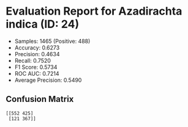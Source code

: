 # Evaluation Report for Azadirachta indica (ID: 24)
- Samples: 1465 (Positive: 488)
- Accuracy: 0.6273
- Precision: 0.4634
- Recall: 0.7520
- F1 Score: 0.5734
- ROC AUC: 0.7214
- Average Precision: 0.5490

## Confusion Matrix
```
[[552 425]
 [121 367]]
```